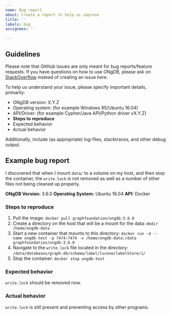 ```yaml
---
name: Bug report
about: Create a report to help us improve
title: ''
labels: bug
assignees: ''

---
```


## Guidelines

Please note that GitHub issues are only meant for bug reports/feature requests. 
If you have questions on how to use ONgDB, please ask on [StackOverflow](https://stackoverflow.com/questions/tagged/neo4j) instead of creating an issue here.

To help us understand your issue, please specify important details, primarily:

- ONgDB version: X.Y.Z
- Operating system: (for example Windows 95/Ubuntu 16.04)
- API/Driver: (for example Cypher/Java API/Python driver vX.Y.Z)
- **Steps to reproduce**
- Expected behavior
- Actual behavior

Additionally, include (as appropriate) log-files, stacktraces, and other debug output.

## Example bug report

I discovered that when I mount `data/` to a volume on my host, and then stop the container, the `write.lock` is not removed as well as a number of other files not being cleaned up properly.

**ONgDB Version:** 3.6.0
**Operating System:** Ubuntu 16.04
**API:** Docker

### Steps to reproduce
1. Pull the image: `docker pull graphfoundation/ongdb:3.6.0`
2. Create a directory on the host that will be a mount for the data: `mkdir /home/ongdb-data`
3. Start a new container that mounts to this directory: `docker run -d --name ongdb-test -p 7474:7474 -v /home/ongdb-data:/data graphfoundation/ongdb:3.6.0`
4. Navigate to the `write.lock` file located in the directory: `/data/databases/graph.db/schema/label/lucene/labelStore/1/`
5. Stop the container: `docker stop ongdb-test`

### Expected behavior
`write.lock` should be removed now.

### Actual behavior
`write.lock` is still present and preventing access by other programs.
